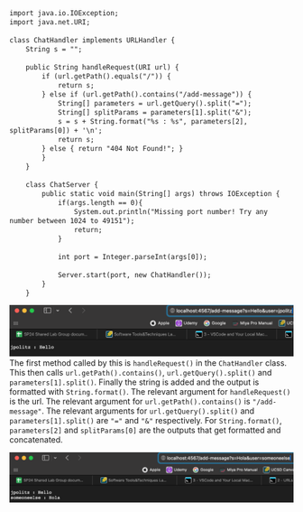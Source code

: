 ```
import java.io.IOException;
import java.net.URI;

class ChatHandler implements URLHandler {
    String s = "";

    public String handleRequest(URI url) {
        if (url.getPath().equals("/")) {
            return s;
        } else if (url.getPath().contains("/add-message")) {
            String[] parameters = url.getQuery().split("=");
            String[] splitParams = parameters[1].split("&");
            s = s + String.format("%s : %s", parameters[2], splitParams[0]) + '\n';
            return s;
        } else { return "404 Not Found!"; }
        }
    }

    class ChatServer {
        public static void main(String[] args) throws IOException {
            if(args.length == 0){
                System.out.println("Missing port number! Try any number between 1024 to 49151");
                return;
            }
    
            int port = Integer.parseInt(args[0]);
    
            Server.start(port, new ChatHandler());
        }
    }
```

![add_message1](add_message1.png)
The first method called by this is ```handleRequest()``` in the ```ChatHandler``` class. This then calls ```url.getPath().contains()```, ```url.getQuery().split()``` and ```parameters[1].split()```. Finally the string is added and the output is formatted with ```String.format()```. The relevant argument for ```handleRequest()``` is the url. The relevant argument for ```url.getPath().contains()``` is ```"/add-message"```. The relevant arguments for ```url.getQuery().split()``` and ```parameters[1].split()``` are ```"="``` and ```"&"``` respectively. For ```String.format()```, ```parameters[2]``` and ```splitParams[0]``` are the outputs that get formatted and concatenated.


![add_message2](add_message2.png)


